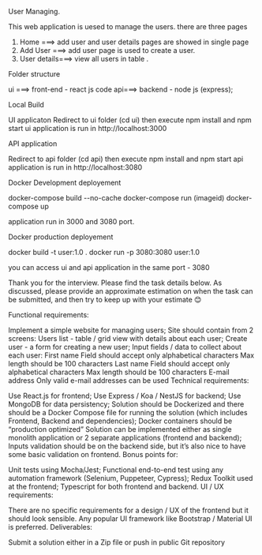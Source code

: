 User Managing.

This web application is uesed to manage the users. there are three pages 

1. Home ===> add user and user details pages are showed in single page 
2. Add User ===> add user page is used to create a user.
3. User details===> view all users in table .


Folder structure

ui ===> front-end - react js code
api===> backend - node js (express);

Local Build

UI applicaton 
Redirect to ui folder (cd ui) then execute npm install and npm start 
ui application is run in http://localhost:3000 


API application

Redirect to api folder (cd api) then execute npm install and npm start 
api application is run in http://localhost:3080 

Docker Development deployement

docker-compose build --no-cache
docker-compose run (imageid)
docker-compose up

application run in 3000 and 3080 port.


Docker production deployement 

docker build -t user:1.0 .
docker run -p 3080:3080 user:1.0

you can access ui and api application in the same port - 3080


Thank you for the interview. Please find the task details below. As discussed, please provide an approximate estimation on when the task can be submitted, and then try to keep up with your estimate 😊

 

Functional requirements:

Implement a simple website for managing users;
Site should contain from 2 screens:
Users list - table / grid view with details about each user;
Create user - a form for creating a new user;
Input fields / data to collect about each user:
First name
Field should accept only alphabetical characters
Max length should be 100 characters
Last name
Field should accept only alphabetical characters
Max length should be 100 characters
E-mail address
Only valid e-mail addresses can be used
Technical requirements:

Use React.js for frontend;
Use Express / Koa / NestJS for backend;
Use MongoDB for data persistency;
Solution should be Dockerized and there should be a Docker Compose file for running the solution (which includes Frontend, Backend and dependencies);
Docker containers should be “production optimized”
Solution can be implemented either as single monolith application or 2 separate applications (frontend and backend);
Inputs validation should be on the backend side, but it’s also nice to have some basic validation on frontend.
Bonus points for:

Unit tests using Mocha/Jest;
Functional end-to-end test using any automation framework (Selenium, Puppeteer, Cypress);
Redux Toolkit used at the frontend;
Typescript for both frontend and backend.
UI / UX requirements:

There are no specific requirements for a design / UX of the frontend but it should look sensible. Any popular UI framework like Bootstrap / Material UI is preferred.
Deliverables:

Submit a solution either in a Zip file or push in public Git repository